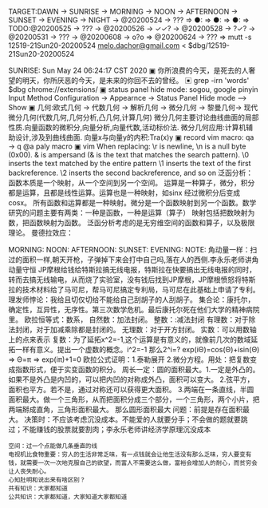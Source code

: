 TARGET:DAWN → SUNRISE → MORNING → NOON → AFTERNOON → SUNSET → EVENING → NIGHT → @20200524 → ??? ⇒ 
●: ⇒ 
●: ⇒ 
●: ⇒ 
TODO:@20200525 → ??? → @20200526 → ✓✓? → @20200528 → ?✓? → @20200531 → ??? → @20200608 → o?o ⇒ @20200624 → ??? ⇒ 
mutt -s 12519-21Sun20-20200524 melo.dachor@gmail.com < $dbg/12519-21Sun20-20200524

SUNRISE:
Sun May 24 06:24:17 CST 2020
    ▣ 你所浪费的今天，是死去的人奢望的明天，你所厌恶的今天，是未来的你回不去的曾经。
    ▣ grep -irn 'words' $dbg
    chrome://extensions/
    ▣ status panel hide mode: sogou, google pinyin
    Input Method Configuration -> Appearnce -> Status Panel Hide mode --> Show
    ▣ 几何:欧式几何 → 代数几何 → 解析几何 → 微分几何 → 黎曼几何→ 现代微分几何(代数几何,几何分析,凸几何,计算几何)
    微分几何主要讨论曲线曲面的局部性质.向量函数的微积分,向量分析,向量代数,活动标价法.
    微分几何应用:计算机辅助设计,涉及到曲线曲面.
    向量x与向量y的内积:Tra(x)y
    ▣ record vim macro: qa → q @a paly macro
    ▣ vim When replacing:
    \r is newline,
    \n is a null byte (0x00).
    \& is ampersand (& is the text that matches the search pattern).
    \0 inserts the text matched by the entire pattern
    \1 inserts the text of the first backreference.
    \2 inserts the second backreference, and so on
    泛函分析：
        函数本质是一个映射，从一个空间到另一个空间。
        运算是一种算子，微分，积分都是运算，且都是线性运算。运算也是一种映射，如sinx 经过微积分后变成cosx。
        所有函数和运算都是一种映射。微分是一个函数映射到另一个函数。数学研究的问题主要有两类：一种是函数，一种是运算（算子）
        映射包括把数映射为数，把函数映射为函数。
        泛函分析考虑的是无穷维空间的函数和算子，以及极限理论。
    曼德拉效应：

MORNING:
NOON:
AFTERNOON:
SUNSET:
EVENING:
NOTE:
    角动量一样：扫过的面积一样,朝天开枪，子弹掉下来会打中自己吗,落在人的西侧.李永乐老师讲角动量守恒
    JP摩根给钱给特斯拉搞无线电报，特斯拉在快要搞出无线电报的同时，转而去搞无线输电，从而烧了实验室，没有钱后找到JP摩根，JP摩根愤怒将特斯拉的技术材料给了马可尼，帮马可尼搞定专利局，马可尼在此基础上申请了专利。
    理发师悖论：我给且切仅切给不能给自己刮胡子的人刮胡子。
    集合论：康托尔，确定性，互异性，无序性。第三次数学危机。最后康托尔死在他们大学的精神病院里。
    欧拉恒等式：数系，
    自然数：加法封闭。
    整数：:减法封闭
    有理数：对于除法封闭，对于加减乘除都是封闭的。
    无理数：对于开方封闭。
    实数：可以用数轴上的点来表示
    复数：为了延拓x^2=-1,这个运算是有意义的，就像前几次的数域延拓一样有意义。提出一个虚数的概念。i^2=-1
    那么2^i=?  exp(iΘ)=cos(Θ)+isin(Θ) ⇒ Θ=π ⇒ exp(iπ)+1=0
    欧拉公式证明：1.泰勒展开 2.微分方程。用处：把复数变成指数形式，便于实变函数的积分。
    周长一定：圆的面积最大。1.一定是外凸的。如果不是外凸是内凹的，可以把内凹的对称成外凸，面积可以变大。
    2.弦平方，面积也平方。若不是，通过对称还可以获得更大面积。
    3.两端在一条直线，半圆面积最大。做一个三角形，从而把面积分成三个部分，一个三角形，两个小片，把两端掰成直角，三角形面积最大。
    那么圆形面积最大 问题：前提是存在面积最大。
    决策时：不应该考虑沉没成本。不能爱的人就要分手；不会做的题就要跳过；不能赚钱的股票就要割肉；李永乐老师讲经济学原理沉没成本

    空间：过一个点能做几条垂直的线
    电视机比食物重要：穷人的生活非常乏味，有一点钱就会让他生活没有那么乏味，穷人要变有钱，就需要一次一次地克服自己的欲望，而富人不需要这么做，富裕会增加人的耐心，而贫穷会让人丧失耐心。
    心知肚明和说出来有啥区别？
    共有知识：大家都知道
    公共知识：大家都知道，大家知道大家都知道

